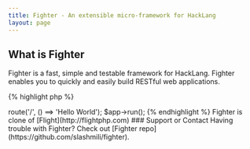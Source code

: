 ```yaml
---
title: Fighter - An extensible micro-framework for HackLang
layout: page
---
```


## What is Fighter
Fighter is a fast, simple and testable framework for HackLang. Fighter enables you to quickly and easily build RESTful web applications.


{% highlight php %}
<?hh //partial
require __DIR__ . '/vendor/autoload.php';

$app = new Fighter\Application();
$app->route('/', () ==> 'Hello World');

$app->run();

{% endhighlight %}

Fighter is clone of [Flight](http://flightphp.com)

### Support or Contact
Having trouble with Fighter? Check out [Fighter repo](https://github.com/slashmili/fighter).

